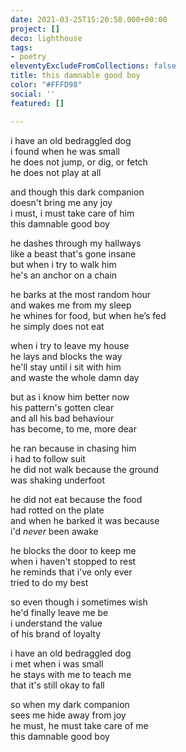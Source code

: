```yaml
---
date: 2021-03-25T15:20:58.000+00:00
project: []
deco: lighthouse
tags:
- poetry
eleventyExcludeFromCollections: false
title: this damnable good boy
color: "#FFFD98"
social: ''
featured: []

---
```

i have an old bedraggled dog  
i found when he was small  
he does not jump, or dig, or fetch  
he does not play at all

and though this dark companion  
doesn't bring me any joy  
i must, i must take care of him  
this damnable good boy

>

he dashes through my hallways  
like a beast that's gone insane  
but when i try to walk him  
he's an anchor on a chain

he barks at the most random hour  
and wakes me from my sleep  
he whines for food, but when he’s fed    
he simply does not eat

>

when i try to leave my house  
he lays and blocks the way  
he'll stay until i sit with him  
and waste the whole damn day

but as i know him better now  
his pattern's gotten clear  
and all his bad behaviour  
has become, to me, more dear

>

he ran because in chasing him  
i had to follow suit  
he did not walk because the ground  
was shaking underfoot

he did not eat because the food  
had rotted on the plate  
and when he barked it was because  
i'd _never_ been awake

>

he blocks the door to keep me  
when i haven't stopped to rest  
he reminds that i've only ever  
tried to do my best

so even though i sometimes wish  
he'd finally leave me be  
i understand the value  
of his brand of loyalty

>

i have an old bedraggled dog  
i met when i was small  
he stays with me to teach me  
that it's still okay to fall

so when my dark companion  
sees me hide away from joy  
he must, he must take care of me  
this damnable good boy
